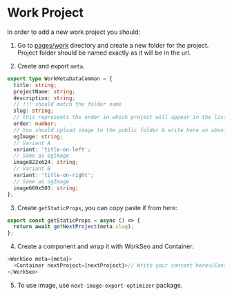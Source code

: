# Work Project

In order to add a new work project you should:

1. Go to [pages/work](https://github.com/TBCDimash/dimashme/blob/master/pages/work/) directory and create a new folder for the project. Project folder should be named exactly as it will be in the url.

2. Create and export `meta`.

```ts
export type WorkMetaDataCommon = {
  title: string;
  projectName: string;
  description: string;
  // !!! should match the folder name
  slug: string;
  // this represents the order in which project will appear in the list. 1 - top, 10 - bottom
  order: number;
  // You should upload image to the public folder & write here an absolute path to that image
  ogImage: string;
  // Variant A
  variant: 'title-on-left';
  // Same as ogImage
  image822x624: string;
  // Variant B
  variant: 'title-on-right';
  // Same as ogImage
  image660x503: string;
};
```

3. Create `getStaticProps`, you can copy paste if from here:

```ts
export const getStaticProps = async () => {
  return await getNextProject(meta.slug);
};
```

4. Create a component and wrap it with WorkSeo and Container.

```ts
<WorkSeo meta={meta}>
  <Container nextProject={nextProject}>// Write your content here</Container>
</WorkSeo>
```

5. To use image, use `next-image-export-optimizer` package.
